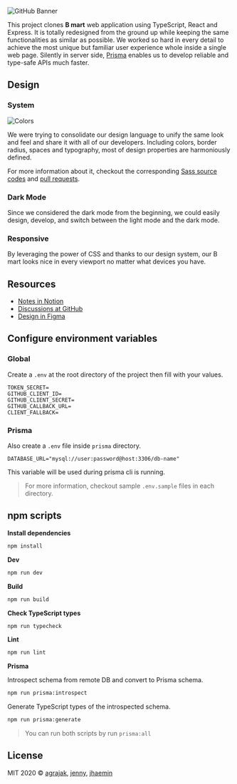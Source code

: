![GitHub Banner](https://user-images.githubusercontent.com/19797697/91411288-13df9100-e883-11ea-9e9b-795b590f098b.png)

This project clones **B mart** web application using TypeScript, React and Express. It is totally redesigned from the ground up while keeping the same functionalities as similar as possible. We worked so hard in every detail to achieve the most unique but familiar user experience whole inside a single web page. Silently in server side, [Prisma](https://www.prisma.io) enables us to develop reliable and type-safe APIs much faster.

## Design

### System

![Colors](https://user-images.githubusercontent.com/19797697/91301828-7d5a9380-e7e0-11ea-9341-b0db5ca84f2c.png)

We were trying to consolidate our design language to unify the same look and feel and share it with all of our developers. Including colors, border radius, spaces and typography, most of design properties are harmoniously defined.

For more information about it, checkout the corresponding [Sass source codes](https://github.com/woowa-techcamp-2020/bmart-1/tree/main/src/styles) and [pull requests](https://github.com/woowa-techcamp-2020/bmart-1/pulls?q=is%3Apr+is%3Aclosed+label%3ADocumentation+label%3A%22Design+System%22).

### Dark Mode

Since we considered the dark mode from the beginning, we could easily design, develop, and switch between the light mode and the dark mode.

### Responsive

By leveraging the power of CSS and thanks to our design system, our B mart looks nice in every viewport no matter what devices you have.

## Resources

- [Notes in Notion](https://www.notion.so/BMART-ad57078df0cf4dbf9558bcb170ac4aa1)
- [Discussions at GitHub](https://github.com/orgs/woowa-techcamp-2020/teams/bmart-team-one)
- [Design in Figma](https://www.figma.com/file/MXVVUZmgoY4NPO2BO0nfLq/%EC%9A%B0%EC%95%84%ED%95%9C-%ED%85%8C%ED%81%AC%EC%BA%A0%ED%94%84?node-id=613%3A302)

## Configure environment variables

### Global

Create a `.env` at the root directory of the project then fill with your values.

```
TOKEN_SECRET=
GITHUB_CLIENT_ID=
GITHUB_CLIENT_SECRET=
GITHUB_CALLBACK_URL=
CLIENT_FALLBACK=
```

### Prisma

Also create a `.env` file inside `prisma` directory.

```
DATABASE_URL="mysql://user:password@host:3306/db-name"
```

This variable will be used during prisma cli is running.

> For more information, checkout sample `.env.sample` files in each directory.

## npm scripts

**Install dependencies**

```zsh
npm install
```

**Dev**

```zsh
npm run dev
```

**Build**

```zsh
npm run build
```

**Check TypeScript types**

```zsh
npm run typecheck
```

**Lint**

```zsh
npm run lint
```

**Prisma**

Introspect schema from remote DB and convert to Prisma schema.

```zsh
npm run prisma:introspect
```

Generate TypeScript types of the introspected schema.

```zsh
npm run prisma:generate
```

> You can run both scripts by run `prisma:all`

## License

MIT 2020 © [agrajak](https://github.com/agrajak), [jenny](https://github.com/eunjung-jenny), [jhaemin](https://github.com/jhaemin)
